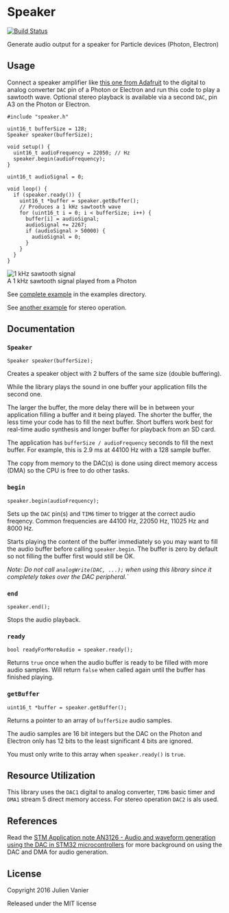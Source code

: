 # Speaker
[![Build Status](https://travis-ci.org/monkbroc/particle-speaker.svg?branch=master)](https://travis-ci.org/monkbroc/particle-speaker)

Generate audio output for a speaker for Particle devices (Photon, Electron)

## Usage

Connect a speaker amplifier like
[this one from Adafruit](https://www.adafruit.com/product/2130) to the
digital to analog converter `DAC` pin of a Photon or Electron and run
this code to play a sawtooth wave.  Optional stereo playback is
available via a second `DAC`, pin A3 on the Photon or Electron.

```
#include "speaker.h"

uint16_t bufferSize = 128;
Speaker speaker(bufferSize);

void setup() {
  uint16_t audioFrequency = 22050; // Hz
  speaker.begin(audioFrequency);
}

uint16_t audioSignal = 0;

void loop() {
  if (speaker.ready()) {
    uint16_t *buffer = speaker.getBuffer();
    // Produces a 1 kHz sawtooth wave
    for (uint16_t i = 0; i < bufferSize; i++) {
      buffer[i] = audioSignal;
      audioSignal += 2267;
      if (audioSignal > 50000) {
        audioSignal = 0;
      }
    }
  }
}
```

![1 kHz sawtooth signal](docs/speaker%201kHz%20sawtooth%20signal.png)<br>
A 1 kHz sawtooth signal played from a Photon

See [complete example](examples/sawtooth/sawtooth.ino) in the examples directory.

See [another example](examples/tones/tones.ino) for stereo operation.

## Documentation

### `Speaker`

`Speaker speaker(bufferSize);`

Creates a speaker object with 2 buffers of the same size (double buffering).

While the library plays the sound in one buffer your application fills the second one.

The larger the buffer, the more delay there will be in between your application filling a buffer and it being played. The shorter the buffer, the less time your code has to fill the next buffer. Short buffers work best for real-time audio synthesis and longer buffer for playback from an SD card.

The application has `bufferSize / audioFrequency` seconds to fill the next buffer. For example, this is 2.9 ms at 44100 Hz with a 128 sample buffer.

The copy from memory to the DAC(s) is done using direct memory access (DMA) so the CPU is free to do other tasks.

### `begin`

`speaker.begin(audioFrequency);`

Sets up the `DAC` pin(s) and `TIM6` timer to trigger at the correct audio freqency. Common frequencies are 44100 Hz, 22050 Hz, 11025 Hz and 8000 Hz.

Starts playing the content of the buffer immediately so you may want to fill the audio buffer before calling `speaker.begin`. The buffer is zero by default so not filling the buffer first would still be OK.

_Note: Do not call `analogWrite(DAC, ...);` when using this library since it completely takes over the DAC peripheral.`_

### `end`

`speaker.end();`

Stops the audio playback.

### `ready`

`bool readyForMoreAudio = speaker.ready();`

Returns `true` once when the audio buffer is ready to be filled with more audio samples.  Will return `false` when called again until the buffer has finished playing.

### `getBuffer`

`uint16_t *buffer = speaker.getBuffer();`

Returns a pointer to an array of `bufferSize` audio samples.

The audio samples are 16 bit integers but the DAC on the Photon and Electron only has 12 bits to the least significant 4 bits are ignored.

You must only write to this array when `speaker.ready()` is `true`.

## Resource Utilization

This library uses the `DAC1` digital to analog converter, `TIM6` basic
timer and `DMA1` stream 5 direct memory access.  For stereo operation
`DAC2` is als used.

## References

Read the [STM Application note AN3126 - Audio and waveform generation using the DAC in STM32 microcontrollers](http://www.st.com/content/ccc/resource/technical/document/application_note/05/fb/41/91/39/02/4d/1e/CD00259245.pdf/files/CD00259245.pdf/jcr:content/translations/en.CD00259245.pdf) for more background on using the DAC and DMA for audio generation.

## License
Copyright 2016 Julien Vanier

Released under the MIT license

